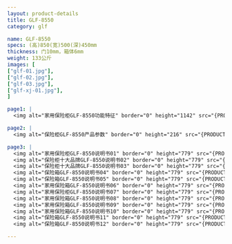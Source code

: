 ```yaml
---
layout: product-details
title: GLF-8550
category: glf

name: GLF-8550
specs: (高)850(宽)500(深)450mm
thickness: 门10mm，箱体6mm
weight: 133公斤
images: [
["glf-01.jpg"],
["glf-02.jpg"],
["glf-03.jpg"],
["glf-xj-01.jpg"],
]

page1: |
  <img alt="家用保险柜GLF-8550功能特征" border="0" height="1142" src="{PRODUCT_IMAGES}products/glf-gn.jpg" width="538" />

page2: |
  <img alt="保险柜GLF-8550产品参数" border="0" height="216" src="{PRODUCT_IMAGES}products/glf-cpcs.jpg" width="538" />

page3: |
  <img alt="家用保险柜GLF-8550说明书01" border="0" height="779" src="{PRODUCT_IMAGES}products/glf-sm01.jpg" width="528" /><br />
  <img alt="保险柜十大品牌GLF-8550说明书02" border="0" height="779" src="{PRODUCT_IMAGES}products/glf-sm02.jpg" width="528" /><br />
  <img alt="保险柜十大品牌GLF-8550说明书03" border="0" height="779" src="{PRODUCT_IMAGES}products/glf-sm03.jpg" width="528" /><br />
  <img alt="保险箱GLF-8550说明书04" border="0" height="779" src="{PRODUCT_IMAGES}products/glf-sm04.jpg" width="528" /><br />
  <img alt="保险箱GLF-8550说明书05" border="0" height="779" src="{PRODUCT_IMAGES}products/glf-sm05.jpg" width="528" /><br />
  <img alt="家用保险箱GLF-8550说明书06" border="0" height="779" src="{PRODUCT_IMAGES}products/glf-sm06.jpg" width="528" /><br />
  <img alt="家用保险柜GLF-8550说明书07" border="0" height="779" src="{PRODUCT_IMAGES}products/glf-sm07.jpg" width="528" /><br />
  <img alt="家用保险箱GLF-8550说明书08" border="0" height="779" src="{PRODUCT_IMAGES}products/glf-sm08.jpg" width="528" /><br />
  <img alt="家用保险箱GLF-8550说明书09" border="0" height="779" src="{PRODUCT_IMAGES}products/glf-sm09.jpg" width="528" /><br />
  <img alt="家用保险箱GLF-8550说明书10" border="0" height="779" src="{PRODUCT_IMAGES}products/glf-sm10.jpg" width="528" /><br />
  <img alt="保险箱GLF-8550说明书11" border="0" height="779" src="{PRODUCT_IMAGES}products/glf-sm11.jpg" width="528" /><br />
  <img alt="保险箱GLF-8550说明书12" border="0" height="779" src="{PRODUCT_IMAGES}products/glf-sm12.jpg" width="528" />

---
```

